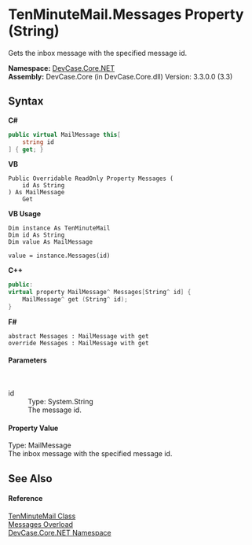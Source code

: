 # TenMinuteMail.Messages Property (String)
 

Gets the inbox message with the specified message id.

**Namespace:**&nbsp;<a href="N_DevCase_Core_NET">DevCase.Core.NET</a><br />**Assembly:**&nbsp;DevCase.Core (in DevCase.Core.dll) Version: 3.3.0.0 (3.3)

## Syntax

**C#**<br />
``` C#
public virtual MailMessage this[
	string id
] { get; }
```

**VB**<br />
``` VB
Public Overridable ReadOnly Property Messages ( 
	id As String
) As MailMessage
	Get
```

**VB Usage**<br />
``` VB Usage
Dim instance As TenMinuteMail
Dim id As String
Dim value As MailMessage

value = instance.Messages(id)

```

**C++**<br />
``` C++
public:
virtual property MailMessage^ Messages[String^ id] {
	MailMessage^ get (String^ id);
}
```

**F#**<br />
``` F#
abstract Messages : MailMessage with get
override Messages : MailMessage with get
```


#### Parameters
&nbsp;<dl><dt>id</dt><dd>Type: System.String<br />The message id.</dd></dl>

#### Property Value
Type: MailMessage<br />The inbox message with the specified message id.

## See Also


#### Reference
<a href="T_DevCase_Core_NET_TenMinuteMail">TenMinuteMail Class</a><br /><a href="Overload_DevCase_Core_NET_TenMinuteMail_Messages">Messages Overload</a><br /><a href="N_DevCase_Core_NET">DevCase.Core.NET Namespace</a><br />